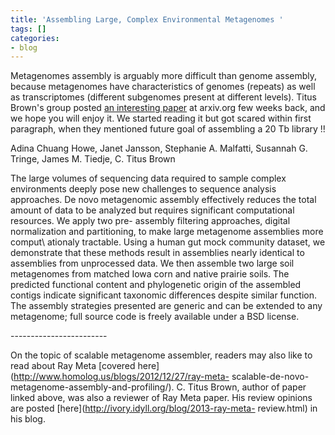 ```yaml
---
title: 'Assembling Large, Complex Environmental Metagenomes '
tags: []
categories:
- blog
---
```

Metagenomes assembly is arguably more difficult than genome assembly, because
metagenomes have characteristics of genomes (repeats) as well as
transcriptomes (different subgenomes present at different levels). Titus
Brown's group posted [an interesting paper](http://arxiv.org/abs/1212.2832) at
arxiv.org few weeks back, and we hope you will enjoy it. We started reading it
but got scared within first paragraph, when they mentioned future goal of
assembling a 20 Tb library !!
<!--more-->

>

Adina Chuang Howe, Janet Jansson, Stephanie A. Malfatti, Susannah G. Tringe,
James M. Tiedje, C. Titus Brown

The large volumes of sequencing data required to sample complex environments
deeply pose new challenges to sequence analysis approaches. De novo
metagenomic assembly effectively reduces the total amount of data to be
analyzed but requires significant computational resources. We apply two pre-
assembly filtering approaches, digital normalization and partitioning, to make
large metagenome assemblies more comput\ ationaly tractable. Using a human gut
mock community dataset, we demonstrate that these methods result in assemblies
nearly identical to assemblies from unprocessed data. We then assemble two
large soil metagenomes from matched Iowa corn and native prairie soils. The
predicted functional content and phylogenetic origin of the assembled contigs
indicate significant taxonomic differences despite similar function. The
assembly strategies presented are generic and can be extended to any
metagenome; full source code is freely available under a BSD license.

\------------------------

On the topic of scalable metagenome assembler, readers may also like to read
about Ray Meta [covered here](http://www.homolog.us/blogs/2012/12/27/ray-meta-
scalable-de-novo-metagenome-assembly-and-profiling/). C. Titus Brown, author
of paper linked above, was also a reviewer of Ray Meta paper. His review
opinions are posted [here](http://ivory.idyll.org/blog/2013-ray-meta-
review.html) in his blog.

